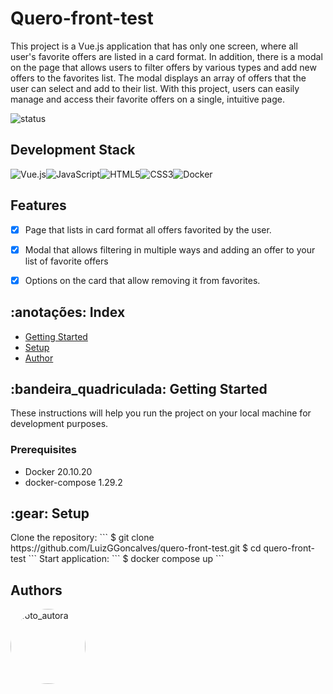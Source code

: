 # Quero-front-test
This project is a Vue.js application that has only one screen, where all user's favorite offers are listed in a card format. In addition, there is a modal on the page that allows users to filter offers by various types and add new offers to the favorites list. The modal displays an array of offers that the user can select and add to their list. With this project, users can easily manage and access their favorite offers on a single, intuitive page.

![status](https://img.shields.io/static/v1?label=STATUS&message=EM%20DESENVOLVIMENTO&color=RED&style=for-the-badge)

## Development Stack
![Vue.js](https://img.shields.io/badge/vuejs-%2335495e.svg?style=for-the-badge&logo=vuedotjs&logoColor=%234FC08D)![JavaScript](https://img.shields.io/badge/javascript-%23323330.svg?style=for-the-badge&logo=javascript&logoColor=%23F7DF1E)![HTML5](https://img.shields.io/badge/html5-%23E34F26.svg?style=for-the-badge&logo=html5&logoColor=white)![CSS3](https://img.shields.io/badge/css3-%231572B6.svg?style=for-the-badge&logo=css3&logoColor=white)![Docker](https://img.shields.io/badge/docker-%230db7ed.svg?style=for-the-badge&logo=docker&logoColor=white)

## Features
- [x] Page that lists in card format all offers favorited by the user.
- [x] Modal that allows filtering in multiple ways and adding an offer to your list of favorite offers
- [x] Options on the card that allow removing it from favorites.


## :anotações: Index
- <a href="#getting_started">Getting Started </a>
- <a href="#setup">Setup </a>
- <a href="#author">Author </a>


<h2 id="getting_started">:bandeira_quadriculada: Getting Started </h2>

These instructions will help you run the project on your local machine for development purposes.
### Prerequisites
- Docker 20.10.20
- docker-compose 1.29.2

<h2 id="setup">:gear: Setup</h2>
Clone the repository:
```
$ git clone https://github.com/LuizGGoncalves/quero-front-test.git
$ cd quero-front-test
```
Start application:
```
$ docker compose up
```

## Authors
<a href="https://www.linkedin.com/in/luiz-gustavo-carvalho-goncalves/">
 <img width=120px heith=120px style="border-radius: 50%" src="https://avatars.githubusercontent.com/u/89092600?v=4" alt="foto_autora"/></a>

